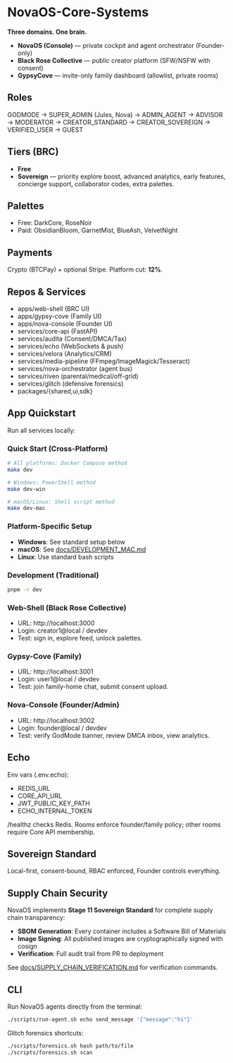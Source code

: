 # NovaOS-Core-Systems

**Three domains. One brain.**

- **NovaOS (Console)** — private cockpit and agent orchestrator (Founder-only)
- **Black Rose Collective** — public creator platform (SFW/NSFW with consent)
- **GypsyCove** — invite-only family dashboard (allowlist, private rooms)

## Roles

GODMODE → SUPER_ADMIN (Jules, Nova) → ADMIN_AGENT → ADVISOR → MODERATOR → CREATOR_STANDARD → CREATOR_SOVEREIGN → VERIFIED_USER → GUEST

## Tiers (BRC)

- **Free**
- **Sovereign** — priority explore boost, advanced analytics, early features, concierge support, collaborator codes, extra palettes.

## Palettes

- Free: DarkCore, RoseNoir
- Paid: ObsidianBloom, GarnetMist, BlueAsh, VelvetNight

## Payments

Crypto (BTCPay) + optional Stripe. Platform cut: **12%**.

## Repos & Services

- apps/web-shell (BRC UI)
- apps/gypsy-cove (Family UI)
- apps/nova-console (Founder UI)
- services/core-api (FastAPI)
- services/audita (Consent/DMCA/Tax)
- services/echo (WebSockets & push)
- services/velora (Analytics/CRM)
- services/media-pipeline (FFmpeg/ImageMagick/Tesseract)
- services/nova-orchestrator (agent bus)
- services/riven (parental/medical/off-grid)
- services/glitch (defensive forensics)
- packages/{shared,ui,sdk}

## App Quickstart

Run all services locally:

### Quick Start (Cross-Platform)

```bash
# All platforms: Docker Compose method
make dev

# Windows: PowerShell method
make dev-win

# macOS/Linux: Shell script method
make dev-mac
```

### Platform-Specific Setup

- **Windows**: See standard setup below
- **macOS**: See [docs/DEVELOPMENT_MAC.md](docs/DEVELOPMENT_MAC.md)
- **Linux**: Use standard bash scripts

### Development (Traditional)

```bash
pnpm -r dev
```

### Web-Shell (Black Rose Collective)

- URL: http://localhost:3000
- Login: creator1@local / devdev
- Test: sign in, explore feed, unlock palettes.

### Gypsy-Cove (Family)

- URL: http://localhost:3001
- Login: user1@local / devdev
- Test: join family-home chat, submit consent upload.

### Nova-Console (Founder/Admin)

- URL: http://localhost:3002
- Login: founder@local / devdev
- Test: verify GodMode banner, review DMCA inbox, view analytics.

## Echo

Env vars (.env.echo):

- REDIS_URL
- CORE_API_URL
- JWT_PUBLIC_KEY_PATH
- ECHO_INTERNAL_TOKEN

/healthz checks Redis. Rooms enforce founder/family policy; other rooms require Core API membership.

## Sovereign Standard

Local-first, consent-bound, RBAC enforced, Founder controls everything.

## Supply Chain Security

NovaOS implements **Stage 11 Sovereign Standard** for complete supply chain transparency:

- **SBOM Generation**: Every container includes a Software Bill of Materials
- **Image Signing**: All published images are cryptographically signed with cosign
- **Verification**: Full audit trail from PR to deployment

See [docs/SUPPLY_CHAIN_VERIFICATION.md](docs/SUPPLY_CHAIN_VERIFICATION.md) for verification commands.

## CLI

Run NovaOS agents directly from the terminal:

```bash
./scripts/run-agent.sh echo send_message '{"message":"hi"}'
```

Glitch forensics shortcuts:

```bash
./scripts/forensics.sh hash path/to/file
./scripts/forensics.sh scan
```

<!-- ci: trigger core-api-deploy workflow -->
